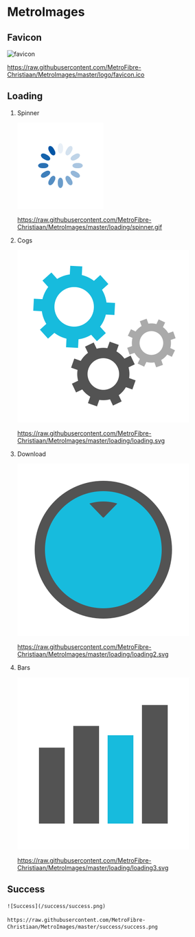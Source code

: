 # MetroImages
## Favicon
![favicon](/logo/favicon.ico)

https://raw.githubusercontent.com/MetroFibre-Christiaan/MetroImages/master/logo/favicon.ico

## Loading 
1. Spinner

    ![Spinner](/loading/spinner.gif)
    
    https://raw.githubusercontent.com/MetroFibre-Christiaan/MetroImages/master/loading/spinner.gif
2. Cogs

    ![Spinner](/loading/loading.svg)
    
    https://raw.githubusercontent.com/MetroFibre-Christiaan/MetroImages/master/loading/loading.svg
3. Download

    ![Spinner](/loading/loading2.svg)
    
    https://raw.githubusercontent.com/MetroFibre-Christiaan/MetroImages/master/loading/loading2.svg
4. Bars

    ![Spinner](/loading/loading3.svg)
    
    https://raw.githubusercontent.com/MetroFibre-Christiaan/MetroImages/master/loading/loading3.svg

## Success

    ![Success](/success/success.png)
    
    https://raw.githubusercontent.com/MetroFibre-Christiaan/MetroImages/master/success/success.png
